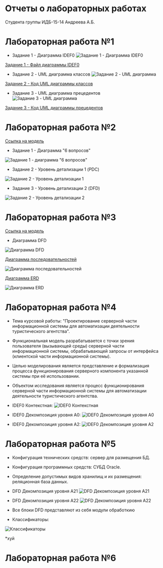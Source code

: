 # Отчеты о лабораторных работах
Студента группы ИДБ-15-14
Андреева А.Б.

# Лабораторная работа №1
 - Задание 1 - Диаграмма IDEF0
![Задание 1 - Диаграмма IDEF0](https://github.com/aandreevstankin/stankin_2018/blob/master/IDEF0.PNG)

[Задание 1 - Файл диаграммы IDEF0](https://github.com/aandreevstankin/stankin_2018/blob/master/IDEF0.rsf)

 - Задание 2 - UML диаграмма классов
![Задание 2 - UML диаграмма](https://github.com/aandreevstankin/stankin_2018/blob/master/UML1.png)

[Задание 2 - Код UML диаграммы классов](https://github.com/aandreevstankin/stankin_2018/blob/master/UML_TEXT)

 - Задание 3 - UML диаграмма прецедентов
![Задание 3 - UML диаграмма](https://github.com/aandreevstankin/stankin_2018/blob/master/UML2.png)

[Задание 3 - Код UML диаграммы прецедентов](https://github.com/aandreevstankin/stankin_2018/blob/master/UML_TEXT_2)
# Лабораторная работа №2
 [Ссылка на модель](https://github.com/aandreevstankin/stankin_2018/blob/master/2_and_3_level_decomposition(lab2-3).rsf)
 
 - Задание 1 - Диаграмма "6 вопросов"
  
 ![Задание 1 - диаграмма "6 вопросов"](https://github.com/aandreevstankin/stankin_2018/blob/master/lr3_idef0.PNG)
 
 - Задание 2 - Уровень детализации 1 (PDC)
  
 ![Задание 2 - Уровень детализации 1](https://github.com/aandreevstankin/stankin_2018/blob/master/lr_3_det_1.PNG)
 
 - Задание 3 - Уровень детализации 2 (DFD)
   
 ![Задание 2 - Уровень детализации 2](https://github.com/aandreevstankin/stankin_2018/blob/master/lr_3_det_2.PNG)
# Лабораторная работа №3
 [Ссылка на модель](https://github.com/aandreevstankin/stankin_2018/blob/master/2_and_3_level_decomposition(lab2-3).rsf)
 
 - Диаграмма DFD
   
 ![Диаграмма DFD](https://github.com/aandreevstankin/stankin_2018/blob/master/lr_3_det_2.PNG)
 
  [Диаграмма последовательностей](https://github.com/aandreevstankin/stankin_2018/blob/master/lab3_seq)
  
  ![Диаграмма последовательностей](https://github.com/aandreevstankin/stankin_2018/blob/master/lab3_seq.png)
  
  [Диаграмма ERD](https://github.com/aandreevstankin/stankin_2018/blob/master/lab3_dat)
  
  ![Диаграмма ERD](https://github.com/aandreevstankin/stankin_2018/blob/master/lab3_us.png)

# Лабораторная работа №4
 - Тема курсовой работы: "Проектирование серверной части информационной системы для автоматизации деятельности туристического агентства".
 - Функциональная модель разрабатывается с точки зрения пользователя (вызывающей среды) серверной части информационной системы, обрабатывающей запросы от интерфейса (клиентской части информационной системы).
 - Целью моделирования является представление и формализация процесса функционирования серверного компонента указанной системы при её использовании.
 - Объектом исследования является процесс функционирования серверной части информационной системы для автоматизации деятельности туристического агентства.
 
 - IDEF0 Контекстная:
  ![IDEF0 Контекстная](https://github.com/aandreevstankin/stankin_2018/blob/master/IDEF0_con.PNG)
 - IDEF0 Декомпозиция уровня A0:
  ![IDEF0 Декомпозиция уровня A0](https://github.com/aandreevstankin/stankin_2018/blob/master/IDEF0_A0.PNG)
 - IDEF0 Декомпозиция уровня А2:
  ![IDEF0 Декомпозиция уровня A2](https://github.com/aandreevstankin/stankin_2018/blob/master/IDEF0_A2.PNG)
# Лабораторная работа №5
 - Конфигурация технических средств: сервер для размещения БД.
 - Конфигурация программных средств: СУБД Oracle.
 - Определение допустимых видов хранилищ и их размещения: реляционная база данных.
 
 - DFD Декомпозиция уровня A21
 ![DFD Декомпозиция уровня A21](https://github.com/aandreevstankin/stankin_2018/blob/master/DFD_A21.PNG)
 - DFD Декомпозиция уровня A22
 ![DFD Декомпозиция уровня A22](https://github.com/aandreevstankin/stankin_2018/blob/master/DFD_A22.PNG)
 
 - Все блоки DFD представляют из себя модули обработкию
 
 - Классификаторы:
 
  ![Классификаторы](https://github.com/aandreevstankin/stankin_2018/blob/master/Class-s.PNG)
  
  *хуй
# Лабораторная работа №6
